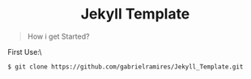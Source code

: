 <h1 align="center"> Jekyll Template </h1>

> How i get Started?

First Use:\

```sh
$ git clone https://github.com/gabrielramires/Jekyll_Template.git
```
